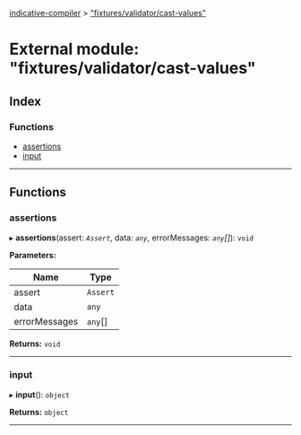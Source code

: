[indicative-compiler](../README.md) > ["fixtures/validator/cast-values"](../modules/_fixtures_validator_cast_values_.md)

# External module: "fixtures/validator/cast-values"

## Index

### Functions

* [assertions](_fixtures_validator_cast_values_.md#assertions)
* [input](_fixtures_validator_cast_values_.md#input)

---

## Functions

<a id="assertions"></a>

###  assertions

▸ **assertions**(assert: *`Assert`*, data: *`any`*, errorMessages: *`any`[]*): `void`

**Parameters:**

| Name | Type |
| ------ | ------ |
| assert | `Assert` |
| data | `any` |
| errorMessages | `any`[] |

**Returns:** `void`

___
<a id="input"></a>

###  input

▸ **input**(): `object`

**Returns:** `object`

___

